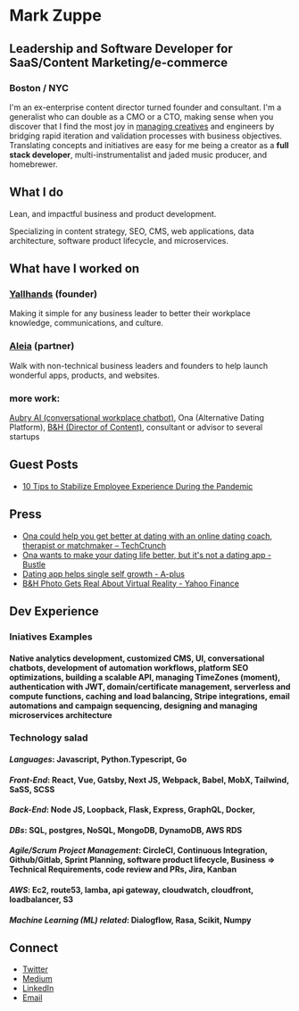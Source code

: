 # Mark Zuppe
## Leadership and Software Developer for SaaS/Content Marketing/e-commerce
### Boston / NYC

I'm an ex-enterprise content director turned founder and consultant. I'm a generalist who can double as a CMO or a CTO, making sense when you discover that I find the most joy in [managing creatives](https://yallhands.com/blog/crushing-the-myth-that-creatives-require-delicate-management) and engineers by bridging rapid iteration and validation processes with business objectives. Translating concepts and initiatives are easy for me being a creator as a **full stack developer**, multi-instrumentalist and jaded music producer, and homebrewer. 

## What I do
Lean, and impactful business and product development.

Specializing in content strategy, SEO, CMS, web applications, data architecture, software product lifecycle, and microservices.

## What have I worked on

### [Yallhands](https://yallhands.com) (founder)
Making it simple for any business leader to better their workplace knowledge, communications, and culture.

### [Aleia](https://www.aleia.io/) (partner)
Walk with non-technical business leaders and founders to help launch wonderful apps, products, and websites.

### more work: 
[Aubry AI (conversational workplace chatbot)](https://www.google.com/url?sa=t&rct=j&q=&esrc=s&source=web&cd=&cad=rja&uact=8&ved=2ahUKEwio4YDw6_3wAhVPHM0KHSJAD_8QFjAAegQIBhAD&url=https%3A%2F%2Fwww.hrdive.com%2Fpress-release%2F20180320-aubry-the-hr-virtual-assistant-will-call-into-work-sick-for-you%2F&usg=AOvVaw09VltXgusK_Jbi-50ldH4u), Ona (Alternative Dating Platform), [B&H (Director of Content)](https://bandh.com), consultant or advisor to several startups

## Guest Posts
* [10 Tips to Stabilize Employee Experience During the Pandemic](https://talentculture.com/stabilize-employee-experience/)

## Press
* [Ona could help you get better at dating with an online dating coach, therapist or matchmaker – TechCrunch](https://techcrunch.com/2017/02/07/ona-launch/)
* [Ona wants to make your dating life better, but it's not a dating app - Bustle](https://www.bustle.com/p/new-app-ona-wants-to-make-your-dating-life-better-but-its-not-a-dating-app-36054)
* [Dating app helps single self growth - A-plus](https://articles.aplus.com/a/ona-dating-app-helps-singles-self-growth)
* [B&H Photo Gets Real About Virtual Reality - Yahoo Finance](https://finance.yahoo.com/news/b-h-photo-gets-real-090700490.html)

## Dev Experience
### Iniatives Examples
#### Native analytics development, customized CMS, UI, conversational chatbots, development of automation workflows, platform SEO optimizations, building a scalable API, managing TimeZones (moment), authentication with JWT, domain/certificate management, serverless and compute functions, caching and load balancing, Stripe integrations, email automations and campaign sequencing, designing and managing microservices architecture
### Technology salad
#### *Languages*: Javascript, Python.Typescript, Go
#### *Front-End*: React, Vue, Gatsby, Next JS, Webpack, Babel, MobX, Tailwind, SaSS, SCSS
#### *Back-End*: Node JS, Loopback, Flask, Express, GraphQL, Docker,
#### *DBs*: SQL, postgres, NoSQL, MongoDB, DynamoDB, AWS RDS
#### *Agile/Scrum Project Management*: CircleCI, Continuous Integration, Github/Gitlab, Sprint Planning, software product lifecycle, Business => Technical Requirements, code review and PRs, Jira, Kanban
#### *AWS*: Ec2, route53, lamba, api gateway, cloudwatch, cloudfront, loadbalancer, S3
#### *Machine Learning (ML) related*: Dialogflow, Rasa, Scikit, Numpy


## Connect
* [Twitter](https://twitter.com/mjzuppe)
* [Medium](https://medium.com/@mjzuppe)
* [LinkedIn](https://www.linkedin.com/in/mark-zuppe)
* [Email](mailto:markzuppe=at=outlook.com)

